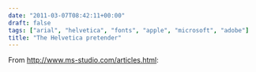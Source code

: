 ```yaml
---
date: "2011-03-07T08:42:11+00:00"
draft: false
tags: ["arial", "helvetica", "fonts", "apple", "microsoft", "adobe"]
title: "The Helvetica pretender"
---
```

From http://www.ms-studio.com/articles.html:

